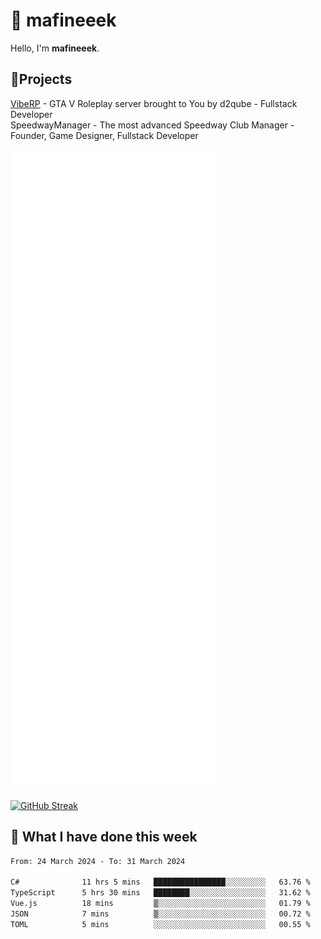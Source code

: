 # 👋 mafineeek
Hello, I'm **mafineeek**.

## 📝Projects

[VibeRP](https://v-rp.pl) - GTA V Roleplay server brought to You by d2qube - Fullstack Developer<br/>
SpeedwayManager - The most advanced Speedway Club Manager - Founder, Game Designer, Fullstack Developer


![](./github-metrics.svg)

[![GitHub Streak](https://streak-stats.demolab.com/?user=mafineeek)](https://git.io/streak-stats)

## 📰 What I have done this week
<!--START_SECTION:waka-->

```txt
From: 24 March 2024 - To: 31 March 2024

C#              11 hrs 5 mins   ████████████████░░░░░░░░░   63.76 %
TypeScript      5 hrs 30 mins   ████████░░░░░░░░░░░░░░░░░   31.62 %
Vue.js          18 mins         ▒░░░░░░░░░░░░░░░░░░░░░░░░   01.79 %
JSON            7 mins          ▒░░░░░░░░░░░░░░░░░░░░░░░░   00.72 %
TOML            5 mins          ░░░░░░░░░░░░░░░░░░░░░░░░░   00.55 %
```

<!--END_SECTION:waka-->

